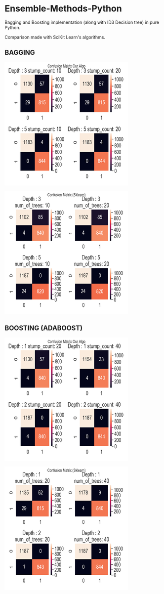# Ensemble-Methods-Python
Bagging and Boosting implementation (along with ID3 Decision tree) in pure Python.

Comparison made with SciKit Learn's algorithms.

## BAGGING
<p>
    <img src="Bagging.png" width="400" height="400" />
</p>

<p>
    <img src="Bagging_scikit.png" width="400" height="400" />
</p>

## BOOSTING (ADABOOST)
<p>
    <img src="Boosting.png" width="400" height="400" />
</p>

<p>
    <img src="Boosting_scikit.png" width="400" height="400" />
</p>
